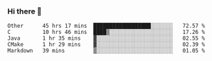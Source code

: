 ### Hi there 👋

<!--
**WShiBin/WShiBin** is a ✨ _special_ ✨ repository because its `README.md` (this file) appears on your GitHub profile.

Here are some ideas to get you started:

- 🔭 I’m currently working on ...
- 🌱 I’m currently learning ...
- 👯 I’m looking to collaborate on ...
- 🤔 I’m looking for help with ...
- 💬 Ask me about ...
- 📫 How to reach me: ...
- 😄 Pronouns: ...
- ⚡ Fun fact: ...
-->

<!--START_SECTION:waka-->
```text
Other      45 hrs 17 mins  ██████████████████░░░░░░░   72.57 % 
C          10 hrs 46 mins  ████▒░░░░░░░░░░░░░░░░░░░░   17.26 % 
Java       1 hr 35 mins    ▓░░░░░░░░░░░░░░░░░░░░░░░░   02.55 % 
CMake      1 hr 29 mins    ▓░░░░░░░░░░░░░░░░░░░░░░░░   02.39 % 
Markdown   39 mins         ▒░░░░░░░░░░░░░░░░░░░░░░░░   01.05 % 
```
<!--END_SECTION:waka-->
